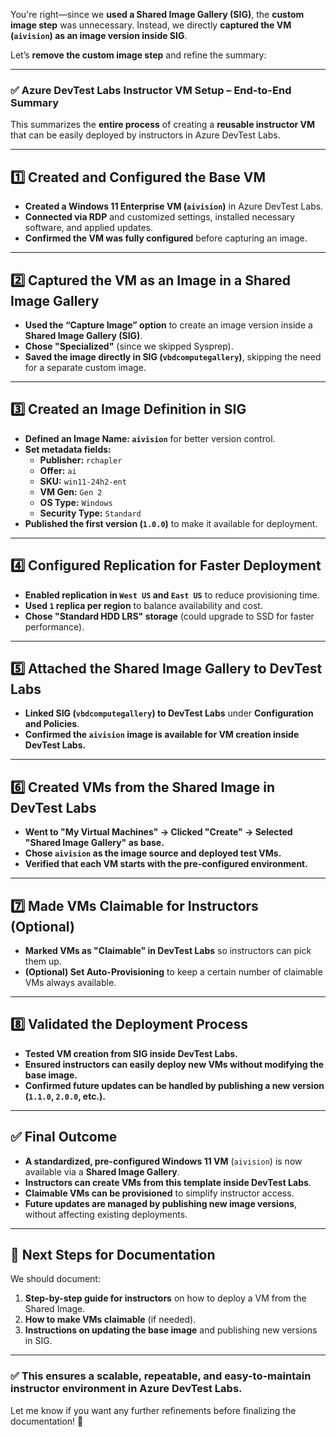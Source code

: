 You're right—since we **used a Shared Image Gallery (SIG)**, the **custom image step** was unnecessary. Instead, we directly **captured the VM (`aivision`) as an image version inside SIG**.  

Let’s **remove the custom image step** and refine the summary:

---

### **✅ Azure DevTest Labs Instructor VM Setup – End-to-End Summary**  
This summarizes the **entire process** of creating a **reusable instructor VM** that can be easily deployed by instructors in Azure DevTest Labs.

---

## **1️⃣ Created and Configured the Base VM**
- **Created a Windows 11 Enterprise VM (`aivision`)** in Azure DevTest Labs.  
- **Connected via RDP** and customized settings, installed necessary software, and applied updates.  
- **Confirmed the VM was fully configured** before capturing an image.

---

## **2️⃣ Captured the VM as an Image in a Shared Image Gallery**
- **Used the “Capture Image” option** to create an image version inside a **Shared Image Gallery (SIG)**.  
- **Chose "Specialized"** (since we skipped Sysprep).  
- **Saved the image directly in SIG (`vbdcomputegallery`)**, skipping the need for a separate custom image.  

---

## **3️⃣ Created an Image Definition in SIG**
- **Defined an Image Name: `aivision`** for better version control.  
- **Set metadata fields:**
  - **Publisher:** `rchapler`
  - **Offer:** `ai`
  - **SKU:** `win11-24h2-ent`
  - **VM Gen:** `Gen 2`
  - **OS Type:** `Windows`
  - **Security Type:** `Standard`
- **Published the first version (`1.0.0`)** to make it available for deployment.

---

## **4️⃣ Configured Replication for Faster Deployment**
- **Enabled replication in `West US` and `East US`** to reduce provisioning time.  
- **Used `1` replica per region** to balance availability and cost.  
- **Chose "Standard HDD LRS" storage** (could upgrade to SSD for faster performance).  

---

## **5️⃣ Attached the Shared Image Gallery to DevTest Labs**
- **Linked SIG (`vbdcomputegallery`) to DevTest Labs** under **Configuration and Policies**.  
- **Confirmed the `aivision` image is available for VM creation inside DevTest Labs.**  

---

## **6️⃣ Created VMs from the Shared Image in DevTest Labs**
- **Went to "My Virtual Machines" → Clicked "Create" → Selected "Shared Image Gallery" as base.**  
- **Chose `aivision` as the image source and deployed test VMs.**  
- **Verified that each VM starts with the pre-configured environment.**  

---

## **7️⃣ Made VMs Claimable for Instructors (Optional)**
- **Marked VMs as "Claimable" in DevTest Labs** so instructors can pick them up.  
- **(Optional) Set Auto-Provisioning** to keep a certain number of claimable VMs always available.  

---

## **8️⃣ Validated the Deployment Process**
- **Tested VM creation from SIG inside DevTest Labs.**  
- **Ensured instructors can easily deploy new VMs without modifying the base image.**  
- **Confirmed future updates can be handled by publishing a new version (`1.1.0`, `2.0.0`, etc.).**  

---

## **✅ Final Outcome**
- **A standardized, pre-configured Windows 11 VM** (`aivision`) is now available via a **Shared Image Gallery**.
- **Instructors can create VMs from this template inside DevTest Labs**.
- **Claimable VMs can be provisioned** to simplify instructor access.
- **Future updates are managed by publishing new image versions**, without affecting existing deployments.

---

## **🚀 Next Steps for Documentation**
We should document:
1. **Step-by-step guide for instructors** on how to deploy a VM from the Shared Image.  
2. **How to make VMs claimable** (if needed).  
3. **Instructions on updating the base image** and publishing new versions in SIG.  

---

### **✅ This ensures a scalable, repeatable, and easy-to-maintain instructor environment in Azure DevTest Labs.**  
Let me know if you want any further refinements before finalizing the documentation! 🚀
